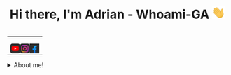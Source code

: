 <h1 align="center">Hi there, I'm Adrian - Whoami-GA <img src="./src/wave.gif" width="30px"></h1>

<table align="right">
<tr>
<td>

[<img align="left" alt="Whoami-GA | YouTube" width="22px" src="./src/youtube.png" />][youtube]
[<img align="left" alt="@Whoami-GA | Instagram" width="22px" src="./src/instagram.png" />][instagram]
[<img align="left" alt="Whoami-GA | Facebook" width="22px" src="./src/facebook.png" />][facebook]

</td>
</tr>
</table>

<details>
  <summary> About me!</summary>

### Cybersecurity Enthusiast 👥!!
- 🤓  I’m currently learning cybersecurity.
</details>

<br />





[youtube]: https://www.youtube.com/channel/UCcxU7lCoMDO3M4_MfPqEt3g
[instagram]: https://www.instagram.com/g.lazar.adrian/
[facebook]: https://www.facebook.com/ady.lazar.10/
